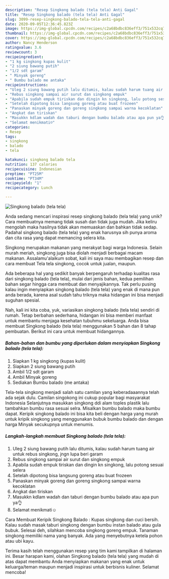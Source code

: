 ```yaml
---
description: "Resep Singkong balado (tela tela) Anti Gagal"
title: "Resep Singkong balado (tela tela) Anti Gagal"
slug: 3099-resep-singkong-balado-tela-tela-anti-gagal
date: 2020-09-05T12:36:45.823Z
image: https://img-global.cpcdn.com/recipes/c2a68bdbc836eff3/751x532cq70/singkong-balado-tela-tela-foto-resep-utama.jpg
thumbnail: https://img-global.cpcdn.com/recipes/c2a68bdbc836eff3/751x532cq70/singkong-balado-tela-tela-foto-resep-utama.jpg
cover: https://img-global.cpcdn.com/recipes/c2a68bdbc836eff3/751x532cq70/singkong-balado-tela-tela-foto-resep-utama.jpg
author: Nancy Henderson
ratingvalue: 3.6
reviewcount: 3
recipeingredient:
- "1 kg singkong kupas kulit"
- "2 siung bawang putih"
- "1/2 sdt garam"
- " Minyak goreng"
- " Bumbu balado me antaka"
recipeinstructions:
- "Uleg 2 siung bawang putih lalu ditumis, kalau sudah harum tuang air untuk rebus singkong, jngn lupa beri garam"
- "Rebus singkong sampai air surut dan singkong empuk"
- "Apabila sudah empuk tiriskan dan dingin kn singkong, lalu potong sesuai selera"
- "Setelah dipotong bisa langsung goreng atau buat frozeen"
- "Panaskan minyak goreng dan goreng singkong sampai warna kecoklatan"
- "Angkat dan tiriskan"
- "Masukkn kdlam wadah dan taburi dengan bumbu balado atau apa pun ya👌"
- "Selamat menikmati☺"
categories:
- Resep
tags:
- singkong
- balado
- tela

katakunci: singkong balado tela 
nutrition: 137 calories
recipecuisine: Indonesian
preptime: "PT25M"
cooktime: "PT34M"
recipeyield: "1"
recipecategory: Lunch

---
```



![Singkong balado (tela tela)](https://img-global.cpcdn.com/recipes/c2a68bdbc836eff3/751x532cq70/singkong-balado-tela-tela-foto-resep-utama.jpg)

Anda sedang mencari inspirasi resep singkong balado (tela tela) yang unik? Cara membuatnya memang tidak susah dan tidak juga mudah. Jika keliru mengolah maka hasilnya tidak akan memuaskan dan bahkan tidak sedap. Padahal singkong balado (tela tela) yang enak harusnya sih punya aroma dan cita rasa yang dapat memancing selera kita.

Singkong merupakan makanan yang merakyat bagi warga Indonesia. Selain murah meriah, singkong juga bisa diolah menjadi berbagai macam makanan. Assalamu&#39;alaikum sobat, kali ini saya mau membagikan resep dan cara membuat Tela tela singkong, cocok untuk jualan, maupun.

Ada beberapa hal yang sedikit banyak berpengaruh terhadap kualitas rasa dari singkong balado (tela tela), mulai dari jenis bahan, kedua pemilihan bahan segar hingga cara membuat dan menyajikannya. Tak perlu pusing kalau ingin menyiapkan singkong balado (tela tela) yang enak di mana pun anda berada, karena asal sudah tahu triknya maka hidangan ini bisa menjadi suguhan spesial.


Nah, kali ini kita coba, yuk, variasikan singkong balado (tela tela) sendiri di rumah. Tetap berbahan sederhana, hidangan ini bisa memberi manfaat untuk membantu menjaga kesehatan tubuhmu sekeluarga. Anda bisa membuat Singkong balado (tela tela) menggunakan 5 bahan dan 8 tahap pembuatan. Berikut ini cara untuk membuat hidangannya.

<!--inarticleads1-->

##### Bahan-bahan dan bumbu yang diperlukan dalam menyiapkan Singkong balado (tela tela):

1. Siapkan 1 kg singkong (kupas kulit)
1. Siapkan 2 siung bawang putih
1. Ambil 1/2 sdt garam
1. Ambil  Minyak goreng
1. Sediakan  Bumbu balado (me antaka)


Tela-tela singkong menjadi salah satu camilan yang keberadaaannya telah ada sejak dulu. Camilan singokong ini cukup popular bagi masyarakat Indonesia Selanjutnya masukkan singkong ddi alam toples plastik lalu tambahkan bumbu rasa sesuai selra. Misalkan bumbu balado maka bumbu dapat. Keripik singkong balado ini bisa kita beli dengan harga yang murah untuk kripik singkong yang menggunakan bubuk bumbu balado dan dengan harga Minyak secukupnya untuk menumis. 

<!--inarticleads2-->

##### Langkah-langkah membuat Singkong balado (tela tela):

1. Uleg 2 siung bawang putih lalu ditumis, kalau sudah harum tuang air untuk rebus singkong, jngn lupa beri garam
1. Rebus singkong sampai air surut dan singkong empuk
1. Apabila sudah empuk tiriskan dan dingin kn singkong, lalu potong sesuai selera
1. Setelah dipotong bisa langsung goreng atau buat frozeen
1. Panaskan minyak goreng dan goreng singkong sampai warna kecoklatan
1. Angkat dan tiriskan
1. Masukkn kdlam wadah dan taburi dengan bumbu balado atau apa pun ya👌
1. Selamat menikmati☺


Cara Membuat Keripik Singkong Balado : Kupas singkong dan cuci bersih. Kalau sudah masak taburi singkong dengan bumbu instan balado atau gula bubuk. Selesai deh, silahkan mencoba singkong goreng empuk. Tanaman singkong memiliki nama yang banyak. Ada yang menyebutnya ketela pohon atau ubi kayu. 

Terima kasih telah menggunakan resep yang tim kami tampilkan di halaman ini. Besar harapan kami, olahan Singkong balado (tela tela) yang mudah di atas dapat membantu Anda menyiapkan makanan yang enak untuk keluarga/teman maupun menjadi inspirasi untuk berbisnis kuliner. Selamat mencoba!
